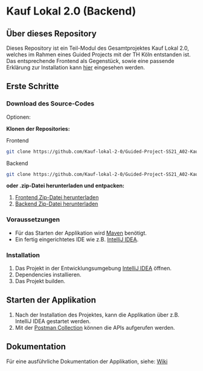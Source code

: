 # Kauf Lokal 2.0 (Backend)

## Über dieses Repository
Dieses Repository ist ein Teil-Modul des Gesamtprojektes Kauf Lokal 2.0, welches im Rahmen eines Guided Projects mit der TH Köln
entstanden ist. Das entsprechende Frontend als Gegenstück, sowie eine passende Erklärung zur Installation kann [hier](https://github.com/Kauf-lokal-2-0/Guided-Project-SS21_A02-Kauf-lokal-2.0_frontend) eingesehen werden.

## Erste Schritte
### Download des Source-Codes

Optionen:

**Klonen der Repositories:**

Frontend

```sh
git clone https://github.com/Kauf-lokal-2-0/Guided-Project-SS21_A02-Kauf-lokal-2.0_backend.git
```

Backend

```sh
git clone https://github.com/Kauf-lokal-2-0/Guided-Project-SS21_A02-Kauf-lokal-2.0_backend.git
```

**oder .zip-Datei herunterladen und entpacken:**

1. [Frontend Zip-Datei herunterladen](https://github.com/Kauf-lokal-2-0/Guided-Project-SS21_A02-Kauf-lokal-2.0_frontend/archive/refs/heads/master.zip)
2. [Backend Zip-Datei herunterladen](https://github.com/Kauf-lokal-2-0/Guided-Project-SS21_A02-Kauf-lokal-2.0_backend/archive/refs/heads/main.zip)

### Voraussetzungen

* Für das Starten der Applikation wird [Maven](https://maven.apache.org/) benötigt.
* Ein fertig eingerichtetes IDE wie z.B. [IntelliJ IDEA](https://www.jetbrains.com/de-de/idea/).

### Installation
1. Das Projekt in der Entwicklungsumgebung [IntelliJ IDEA](https://www.jetbrains.com/de-de/idea/) öffnen.
2. Dependencies installieren.
3. Das Projekt builden.

## Starten der Applikation

1. Nach der Installation des Projektes, kann die Applikation über z.B. IntelliJ IDEA gestartet werden.
2. Mit der [Postman Collection](https://github.com/Kauf-lokal-2-0/Guided-Project-SS21_A02-Kauf-lokal-2.0_backend/blob/main/GP-Kauflokal.postman_collection.json) können die APIs aufgerufen werden.

## Dokumentation

Für eine ausführliche Dokumentation der Applikation, siehe: [Wiki](https://github.com/Kauf-lokal-2-0/Guided-Project-SS21_A02-Kauf-lokal-2.0_backend/wiki)
